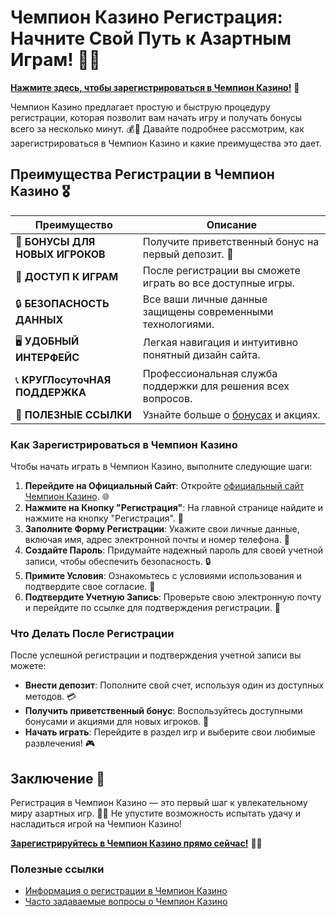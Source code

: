 # Чемпион Казино Регистрация: Начните Свой Путь к Азартным Играм! 🎉✨

[**Нажмите здесь, чтобы зарегистрироваться в Чемпион Казино!**](https://temon-gter.cfd/go/lRq?p80412p304504pcc44t17455) 🤑

Чемпион Казино предлагает простую и быструю процедуру регистрации, которая позволит вам начать игру и получать бонусы всего за несколько минут. 💰🎲 Давайте подробнее рассмотрим, как зарегистрироваться в Чемпион Казино и какие преимущества это дает.

## Преимущества Регистрации в Чемпион Казино 🎖️

| **Преимущество**                 | **Описание**                                          |
|----------------------------------|------------------------------------------------------|
| 🎁 **БОНУСЫ ДЛЯ НОВЫХ ИГРОКОВ**   | Получите приветственный бонус на первый депозит. 🎉  |
| 🎰 **ДОСТУП К ИГРАМ**             | После регистрации вы сможете играть во все доступные игры. |
| 🔒 **БЕЗОПАСНОСТЬ ДАННЫХ**        | Все ваши личные данные защищены современными технологиями. |
| 🖥️ **УДОБНЫЙ ИНТЕРФЕЙС**         | Легкая навигация и интуитивно понятный дизайн сайта. |
| 📞 **КРУГЛосуточНАЯ ПОДДЕРЖКА**   | Профессиональная служба поддержки для решения всех вопросов. |
| 🔗 **ПОЛЕЗНЫЕ ССЫЛКИ**            | Узнайте больше о [бонусах](https://temon-gter.cfd/go/lRq?p80412p304504pcc44t17455) и акциях. |

### Как Зарегистрироваться в Чемпион Казино

Чтобы начать играть в Чемпион Казино, выполните следующие шаги:

1. **Перейдите на Официальный Сайт**: Откройте [официальный сайт Чемпион Казино](https://temon-gter.cfd/go/lRq?p80412p304504pcc44t17455). 🌐
2. **Нажмите на Кнопку "Регистрация"**: На главной странице найдите и нажмите на кнопку "Регистрация". 🔑
3. **Заполните Форму Регистрации**: Укажите свои личные данные, включая имя, адрес электронной почты и номер телефона. 📧
4. **Создайте Пароль**: Придумайте надежный пароль для своей учетной записи, чтобы обеспечить безопасность. 🔒
5. **Примите Условия**: Ознакомьтесь с условиями использования и подтвердите свое согласие. 📜
6. **Подтвердите Учетную Запись**: Проверьте свою электронную почту и перейдите по ссылке для подтверждения регистрации. 📩

### Что Делать После Регистрации

После успешной регистрации и подтверждения учетной записи вы можете:

- **Внести депозит**: Пополните свой счет, используя один из доступных методов. 💳
- **Получить приветственный бонус**: Воспользуйтесь доступными бонусами и акциями для новых игроков. 🎊
- **Начать играть**: Перейдите в раздел игр и выберите свои любимые развлечения! 🎮

## Заключение 🎊

Регистрация в Чемпион Казино — это первый шаг к увлекательному миру азартных игр. 🌟💸 Не упустите возможность испытать удачу и насладиться игрой на Чемпион Казино!

[**Зарегистрируйтесь в Чемпион Казино прямо сейчас!**](https://temon-gter.cfd/go/lRq?p80412p304504pcc44t17455) 💪🎊

### Полезные ссылки
- [Информация о регистрации в Чемпион Казино](https://temon-gter.cfd/go/lRq?p80412p304504pcc44t17455)
- [Часто задаваемые вопросы о Чемпион Казино](https://temon-gter.cfd/go/lRq?p80412p304504pcc44t17455)
